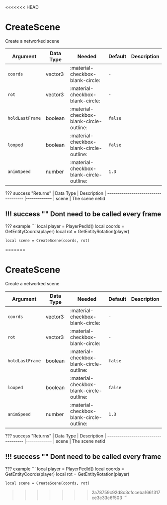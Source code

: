 <<<<<<< HEAD
# CreateScene
Create a networked scene


| Argument        | Data Type | Needed                                   | Default | Description |
|-----------------|-----------|------------------------------------------|---------|-------------|
| `coords`        | vector3   | :material-checkbox-blank-circle:         | `-`     |             |
| `rot`           | vector3   | :material-checkbox-blank-circle:         | `-`     |             |
| `holdLastFrame` | boolean   | :material-checkbox-blank-circle-outline: | `false` |             |
| `looped`        | boolean   | :material-checkbox-blank-circle-outline: | `false` |             |
| `animSpeed`     | number    | :material-checkbox-blank-circle-outline: | `1.3`   |             |

??? success "Returns"
    | Data Type                            | Description
    | ------------------------------------ |-------------
    | scene | The scene netid

!!! success ""
    Dont need to be called every frame
---
??? example
    ```
    local player = PlayerPedId()
    local coords = GetEntityCoords(player)
    local rot = GetEntityRotation(player)

    local scene = CreateScene(coords, rot)
=======
# CreateScene
Create a networked scene


| Argument        | Data Type | Needed                                   | Default | Description |
|-----------------|-----------|------------------------------------------|---------|-------------|
| `coords`        | vector3   | :material-checkbox-blank-circle:         | `-`     |             |
| `rot`           | vector3   | :material-checkbox-blank-circle:         | `-`     |             |
| `holdLastFrame` | boolean   | :material-checkbox-blank-circle-outline: | `false` |             |
| `looped`        | boolean   | :material-checkbox-blank-circle-outline: | `false` |             |
| `animSpeed`     | number    | :material-checkbox-blank-circle-outline: | `1.3`   |             |

??? success "Returns"
    | Data Type                            | Description
    | ------------------------------------ |-------------
    | scene | The scene netid

!!! success ""
    Dont need to be called every frame
---
??? example
    ```
    local player = PlayerPedId()
    local coords = GetEntityCoords(player)
    local rot = GetEntityRotation(player)

    local scene = CreateScene(coords, rot)
>>>>>>> 2a78759c92d8c3cfcceba1661317ce3c33c6f503
    ```